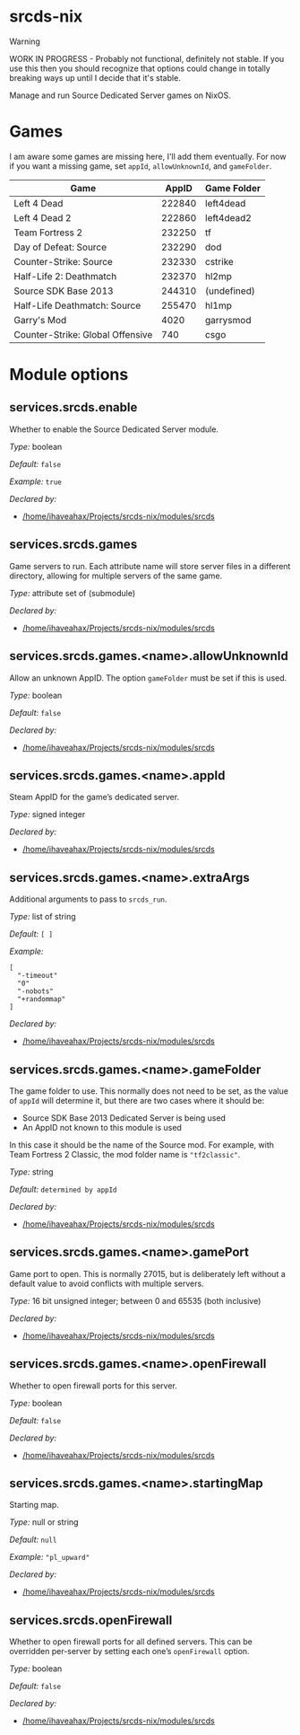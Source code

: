 # srcds-nix

> [!WARNING]
> WORK IN PROGRESS - Probably not functional, definitely not stable. If you use this then you should recognize that options could change in totally breaking ways up until I decide that it's stable.

Manage and run Source Dedicated Server games on NixOS.

# Games

I am aware some games are missing here, I'll add them eventually. For now if you want a missing game, set `appId`, `allowUnknownId`, and `gameFolder`.

| Game | AppID | Game Folder |
| --- | --- | --- |
| Left 4 Dead | 222840 | left4dead |
| Left 4 Dead 2 | 222860 | left4dead2 |
| Team Fortress 2 | 232250 | tf |
| Day of Defeat: Source | 232290 | dod |
| Counter-Strike: Source | 232330 | cstrike |
| Half-Life 2: Deathmatch | 232370 | hl2mp |
| Source SDK Base 2013 | 244310 | (undefined) |
| Half-Life Deathmatch: Source | 255470 | hl1mp |
| Garry's Mod | 4020 | garrysmod |
| Counter-Strike: Global Offensive | 740 | csgo |

# Module options

## services\.srcds\.enable

Whether to enable the Source Dedicated Server module\.



*Type:*
boolean



*Default:*
` false `



*Example:*
` true `

*Declared by:*
 - [/home/ihaveahax/Projects/srcds-nix/modules/srcds](file:///home/ihaveahax/Projects/srcds-nix/modules/srcds)



## services\.srcds\.games



Game servers to run\. Each attribute name will store server files in a different directory, allowing for multiple servers of the same game\.



*Type:*
attribute set of (submodule)

*Declared by:*
 - [/home/ihaveahax/Projects/srcds-nix/modules/srcds](file:///home/ihaveahax/Projects/srcds-nix/modules/srcds)



## services\.srcds\.games\.\<name>\.allowUnknownId



Allow an unknown AppID\. The option ` gameFolder ` must be set if this is used\.



*Type:*
boolean



*Default:*
` false `

*Declared by:*
 - [/home/ihaveahax/Projects/srcds-nix/modules/srcds](file:///home/ihaveahax/Projects/srcds-nix/modules/srcds)



## services\.srcds\.games\.\<name>\.appId



Steam AppID for the game’s dedicated server\.



*Type:*
signed integer

*Declared by:*
 - [/home/ihaveahax/Projects/srcds-nix/modules/srcds](file:///home/ihaveahax/Projects/srcds-nix/modules/srcds)



## services\.srcds\.games\.\<name>\.extraArgs



Additional arguments to pass to ` srcds_run `\.



*Type:*
list of string



*Default:*
` [ ] `



*Example:*

```
[
  "-timeout"
  "0"
  "-nobots"
  "+randommap"
]
```

*Declared by:*
 - [/home/ihaveahax/Projects/srcds-nix/modules/srcds](file:///home/ihaveahax/Projects/srcds-nix/modules/srcds)



## services\.srcds\.games\.\<name>\.gameFolder



The game folder to use\. This normally does not need to be set, as the value of ` appId ` will determine it, but there are two cases where it should be:

 - Source SDK Base 2013 Dedicated Server is being used
 - An AppID not known to this module is used

In this case it should be the name of the Source mod\. For example, with Team Fortress 2 Classic, the mod folder name is ` "tf2classic" `\.



*Type:*
string



*Default:*
` determined by appId `

*Declared by:*
 - [/home/ihaveahax/Projects/srcds-nix/modules/srcds](file:///home/ihaveahax/Projects/srcds-nix/modules/srcds)



## services\.srcds\.games\.\<name>\.gamePort



Game port to open\. This is normally 27015, but is deliberately left without a default value to avoid conflicts with multiple servers\.



*Type:*
16 bit unsigned integer; between 0 and 65535 (both inclusive)

*Declared by:*
 - [/home/ihaveahax/Projects/srcds-nix/modules/srcds](file:///home/ihaveahax/Projects/srcds-nix/modules/srcds)



## services\.srcds\.games\.\<name>\.openFirewall



Whether to open firewall ports for this server\.



*Type:*
boolean



*Default:*
` false `

*Declared by:*
 - [/home/ihaveahax/Projects/srcds-nix/modules/srcds](file:///home/ihaveahax/Projects/srcds-nix/modules/srcds)



## services\.srcds\.games\.\<name>\.startingMap



Starting map\.



*Type:*
null or string



*Default:*
` null `



*Example:*
` "pl_upward" `

*Declared by:*
 - [/home/ihaveahax/Projects/srcds-nix/modules/srcds](file:///home/ihaveahax/Projects/srcds-nix/modules/srcds)



## services\.srcds\.openFirewall



Whether to open firewall ports for all defined servers\. This can be overridden per-server by setting each one’s ` openFirewall ` option\.



*Type:*
boolean



*Default:*
` false `

*Declared by:*
 - [/home/ihaveahax/Projects/srcds-nix/modules/srcds](file:///home/ihaveahax/Projects/srcds-nix/modules/srcds)



